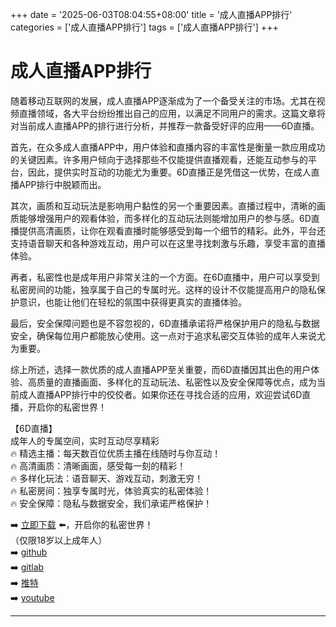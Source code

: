 +++
date = '2025-06-03T08:04:55+08:00'
title = '成人直播APP排行'
categories = ['成人直播APP排行']
tags = ['成人直播APP排行']
+++

# 成人直播APP排行

随着移动互联网的发展，成人直播APP逐渐成为了一个备受关注的市场。尤其在视频直播领域，各大平台纷纷推出自己的应用，以满足不同用户的需求。这篇文章将对当前成人直播APP的排行进行分析，并推荐一款备受好评的应用——6D直播。

首先，在众多成人直播APP中，用户体验和直播内容的丰富性是衡量一款应用成功的关键因素。许多用户倾向于选择那些不仅能提供直播观看，还能互动参与的平台，因此，提供实时互动的功能尤为重要。6D直播正是凭借这一优势，在成人直播APP排行中脱颖而出。

其次，画质和互动玩法是影响用户黏性的另一个重要因素。直播过程中，清晰的画质能够增强用户的观看体验，而多样化的互动玩法则能增加用户的参与感。6D直播提供高清画质，让你在观看直播时能够感受到每一个细节的精彩。此外，平台还支持语音聊天和各种游戏互动，用户可以在这里寻找刺激与乐趣，享受丰富的直播体验。

再者，私密性也是成年用户非常关注的一个方面。在6D直播中，用户可以享受到私密房间的功能，独享属于自己的专属时光。这样的设计不仅能提高用户的隐私保护意识，也能让他们在轻松的氛围中获得更真实的直播体验。

最后，安全保障问题也是不容忽视的，6D直播承诺将严格保护用户的隐私与数据安全，确保每位用户都能放心使用。这一点对于追求私密交互体验的成年人来说尤为重要。

综上所述，选择一款优质的成人直播APP至关重要，而6D直播因其出色的用户体验、高质量的直播画面、多样化的互动玩法、私密性以及安全保障等优点，成为当前成人直播APP排行中的佼佼者。如果你还在寻找合适的应用，欢迎尝试6D直播，开启你的私密世界！

【6D直播】  
成年人的专属空间，实时互动尽享精彩  
🔥 精选主播：每天数百位优质主播在线随时与你互动！  
🔥 高清画质：清晰画面，感受每一刻的精彩！  
🔥 多样化玩法：语音聊天、游戏互动，刺激无穷！  
🔥 私密房间：独享专属时光，体验真实的私密体验！  
🔥 安全保障：隐私与数据安全，我们承诺严格保护！  

➡️ [立即下载](https://down123.s3.ap-east-1.amazonaws.com/down/down.html?channelCode=blog) ⬅️，开启你的私密世界！  
（仅限18岁以上成年人）  
➡️ [github](https://aldult-live.github.io/)  
➡️ [gitlab](https://seo-09598d.gitlab.io/)  
➡️ [推特](https://x.com/wegame33)  
➡️ [youtube](https://www.youtube.com/@6Dlive)  

---
